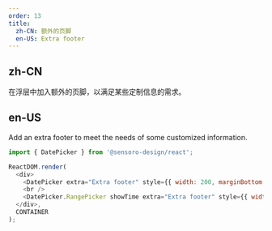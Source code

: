 ```yaml
---
order: 13
title:
  zh-CN: 额外的页脚
  en-US: Extra footer
---
```


## zh-CN

在浮层中加入额外的页脚，以满足某些定制信息的需求。

## en-US

Add an extra footer to meet the needs of some customized information.

```js
import { DatePicker } from '@sensoro-design/react';

ReactDOM.render(
  <div>
    <DatePicker extra="Extra footer" style={{ width: 200, marginBottom: 20 }} />
    <br />
    <DatePicker.RangePicker showTime extra="Extra footer" style={{ width: 380 }} />
  </div>,
  CONTAINER
);
```
